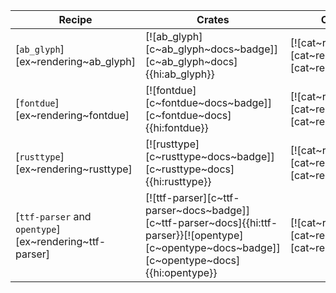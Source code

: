 | Recipe | Crates | Categories |
|--------|--------|------------|
| [`ab_glyph`][ex~rendering~ab_glyph] | [![ab_glyph][c~ab_glyph~docs~badge]][c~ab_glyph~docs]{{hi:ab_glyph}} | [![cat~rendering][cat~rendering~badge]][cat~rendering] |
| [`fontdue`][ex~rendering~fontdue] | [![fontdue][c~fontdue~docs~badge]][c~fontdue~docs]{{hi:fontdue}} | [![cat~rendering][cat~rendering~badge]][cat~rendering] |
| [`rusttype`][ex~rendering~rusttype] | [![rusttype][c~rusttype~docs~badge]][c~rusttype~docs]{{hi:rusttype}} | [![cat~rendering][cat~rendering~badge]][cat~rendering] |
| [`ttf-parser` and `opentype`][ex~rendering~ttf-parser] | [![ttf-parser][c~ttf-parser~docs~badge]][c~ttf-parser~docs]{{hi:ttf-parser}}[![opentype][c~opentype~docs~badge]][c~opentype~docs]{{hi:opentype}} | [![cat~rendering][cat~rendering~badge]][cat~rendering] |
